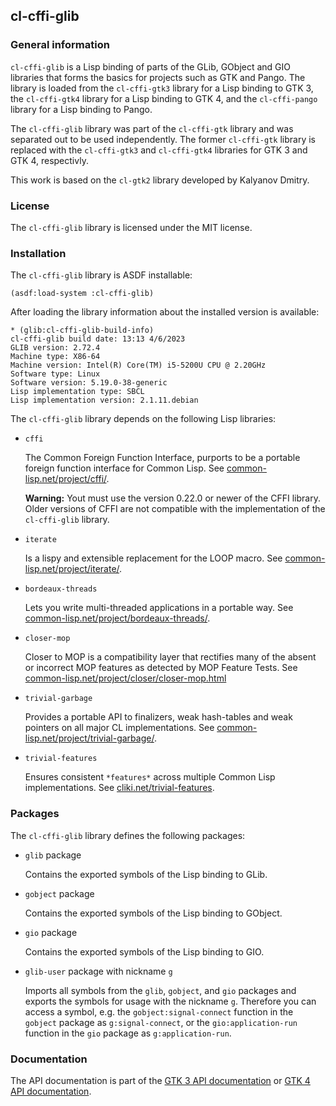 ## cl-cffi-glib

### General information

`cl-cffi-glib` is a Lisp binding of parts of the GLib, GObject and GIO libraries
that forms the basics for projects such as GTK and Pango. The library is loaded
from the `cl-cffi-gtk3` library for a Lisp binding to GTK 3, the `cl-cffi-gtk4`
library for a Lisp binding to GTK 4, and the `cl-cffi-pango` library  for a Lisp
binding to Pango.

The `cl-cffi-glib` library was part of the `cl-cffi-gtk` library and was
separated out to be used independently. The former `cl-cffi-gtk` library is
replaced with the `cl-cffi-gtk3` and `cl-cffi-gtk4` libraries for GTK 3 and
GTK 4, respectivly.

This work is based on the `cl-gtk2` library developed by Kalyanov Dmitry.

### License

The `cl-cffi-glib` library is licensed under the MIT license.

### Installation

The `cl-cffi-glib` library is ASDF installable:
```
(asdf:load-system :cl-cffi-glib)
```
After loading the library information about the installed version is available:
```
* (glib:cl-cffi-glib-build-info)
cl-cffi-glib build date: 13:13 4/6/2023
GLIB version: 2.72.4
Machine type: X86-64
Machine version: Intel(R) Core(TM) i5-5200U CPU @ 2.20GHz
Software type: Linux
Software version: 5.19.0-38-generic
Lisp implementation type: SBCL
Lisp implementation version: 2.1.11.debian
```

The `cl-cffi-glib` library depends on the following Lisp libraries:

* `cffi`

    The Common Foreign Function Interface, purports to be a portable foreign
    function interface for Common Lisp.
    See [common-lisp.net/project/cffi/](http://common-lisp.net/project/cffi/).

    **Warning:** Yout must use the version 0.22.0 or newer of the CFFI library.
    Older versions of CFFI are not compatible with the implementation of the
    `cl-cffi-glib` library.

* `iterate`

    Is a lispy and extensible replacement for the LOOP macro.
    See [common-lisp.net/project/iterate/](http://common-lisp.net/project/iterate/).

* `bordeaux-threads`

    Lets you write multi-threaded applications in a portable way.
    See [common-lisp.net/project/bordeaux-threads/](http://common-lisp.net/project/bordeaux-threads/).

* `closer-mop`

    Closer to MOP is a compatibility layer that rectifies many of the absent or
    incorrect MOP features as detected by MOP Feature Tests.
    See [common-lisp.net/project/closer/closer-mop.html](http://common-lisp.net/project/closer/closer-mop.html)

* `trivial-garbage`

    Provides a portable API to finalizers, weak hash-tables and weak pointers
    on all major CL implementations.
    See [common-lisp.net/project/trivial-garbage/](http://common-lisp.net/project/trivial-garbage/).

* `trivial-features`

    Ensures consistent `*features*` across multiple Common Lisp implementations.
    See [cliki.net/trivial-features](https://www.cliki.net/trivial-features).

### Packages

The `cl-cffi-glib` library defines the following packages:

* `glib` package

    Contains the exported symbols of the Lisp binding to GLib.

* `gobject` package

    Contains the exported symbols of the Lisp binding to GObject.

* `gio` package

    Contains the exported symbols of the Lisp binding to GIO.

* `glib-user` package with nickname `g`

    Imports all symbols from the `glib`, `gobject`, and `gio` packages and
    exports the symbols for usage with the nickname `g`. Therefore you can
    access a symbol, e.g. the `gobject:signal-connect` function in the `gobject`
    package as `g:signal-connect`, or the `gio:application-run` function in the
    `gio` package as `g:application-run`.

### Documentation

The API documentation is part of the
[GTK 3 API documentation](https://crategus.com/books/cl-cffi-gtk3) or
[GTK 4 API documentation](https://crategus.com/books/cl-cffi-gtk4).
